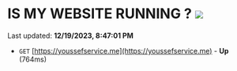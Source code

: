 # IS MY WEBSITE RUNNING ? [![](https://img.shields.io/static/v1?label=Sponsor&message=%E2%9D%A4&logo=GitHub&color=%23fe8e86)](https://github.com/sponsors/<username>)

Last updated: **12/19/2023, 8:47:01 PM**

- `GET` [https://youssefservice.me](https://youssefservice.me) - **Up** (764ms)
